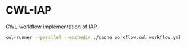 # CWL-IAP
CWL workflow implementation of IAP.

```bash
cwl-runner --parallel --cachedir ./cache workflow.cwl workflow.yml
```
